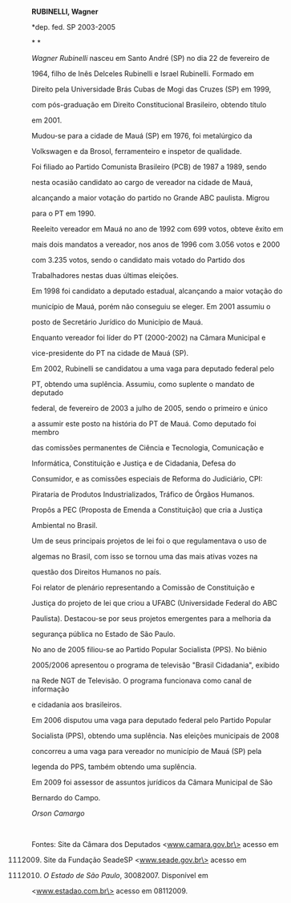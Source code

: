 **RUBINELLI, Wagner**



\*dep. fed. SP 2003-2005



* *



*Wagner Rubinelli* nasceu em Santo André (SP) no dia 22 de fevereiro de

1964, filho de Inês Delceles Rubinelli e Israel Rubinelli. Formado em

Direito pela Universidade Brás Cubas de Mogi das Cruzes (SP) em 1999,

com pós-graduação em Direito Constitucional Brasileiro, obtendo título

em 2001.



Mudou-se para a cidade de Mauá (SP) em 1976, foi metalúrgico da

Volkswagen e da Brosol, ferramenteiro e inspetor de qualidade.



Foi filiado ao Partido Comunista Brasileiro (PCB) de 1987 a 1989, sendo

nesta ocasião candidato ao cargo de vereador na cidade de Mauá,

alcançando a maior votação do partido no Grande ABC paulista. Migrou

para o PT em 1990.



Reeleito vereador em Mauá no ano de 1992 com 699 votos, obteve êxito em

mais dois mandatos a vereador, nos anos de 1996 com 3.056 votos e 2000

com 3.235 votos, sendo o candidato mais votado do Partido dos

Trabalhadores nestas duas últimas eleições.



Em 1998 foi candidato a deputado estadual, alcançando a maior votação do

município de Mauá, porém não conseguiu se eleger. Em 2001 assumiu o

posto de Secretário Jurídico do Município de Mauá.



Enquanto vereador foi líder do PT (2000-2002) na Câmara Municipal e

vice-presidente do PT na cidade de Mauá (SP).



Em 2002, Rubinelli se candidatou a uma vaga para deputado federal pelo

PT, obtendo uma suplência. Assumiu, como suplente o mandato de deputado

federal, de fevereiro de 2003 a julho de 2005, sendo o primeiro e único

a assumir este posto na história do PT de Mauá. Como deputado foi membro

das comissões permanentes de Ciência e Tecnologia, Comunicação e

Informática, Constituição e Justiça e de Cidadania, Defesa do

Consumidor, e as comissões especiais de Reforma do Judiciário, CPI:

Pirataria de Produtos Industrializados, Tráfico de Órgãos Humanos.

Propôs a PEC (Proposta de Emenda a Constituição) que cria a Justiça

Ambiental no Brasil.



Um de seus principais projetos de lei foi o que regulamentava o uso de

algemas no Brasil, com isso se tornou uma das mais ativas vozes na

questão dos Direitos Humanos no país.



Foi relator de plenário representando a Comissão de Constituição e

Justiça do projeto de lei que criou a UFABC (Universidade Federal do ABC

Paulista). Destacou-se por seus projetos emergentes para a melhoria da

segurança pública no Estado de São Paulo.



No ano de 2005 filiou-se ao Partido Popular Socialista (PPS). No biênio

2005/2006 apresentou o programa de televisão "Brasil Cidadania", exibido

na Rede NGT de Televisão. O programa funcionava como canal de informação

e cidadania aos brasileiros.



Em 2006 disputou uma vaga para deputado federal pelo Partido Popular

Socialista (PPS), obtendo uma suplência. Nas eleições municipais de 2008

concorreu a uma vaga para vereador no município de Mauá (SP) pela

legenda do PPS, também obtendo uma suplência.



Em 2009 foi assessor de assuntos jurídicos da Câmara Municipal de São

Bernardo do Campo.



*Orson Camargo*



 



Fontes: Site da Câmara dos Deputados \<www.camara.gov.br\> acesso em

01112009. Site da Fundação SeadeSP \<www.seade.gov.br\> acesso em

30112009. *O Estado de São Paulo*, 30082007. Disponível em

\<www.estadao.com.br\> acesso em 08112009.



 



 

